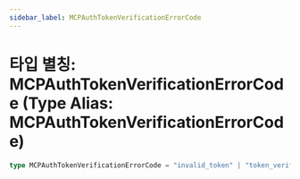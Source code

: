 ```yaml
---
sidebar_label: MCPAuthTokenVerificationErrorCode
---
```


# 타입 별칭: MCPAuthTokenVerificationErrorCode (Type Alias: MCPAuthTokenVerificationErrorCode)

```ts
type MCPAuthTokenVerificationErrorCode = "invalid_token" | "token_verification_failed";
```
